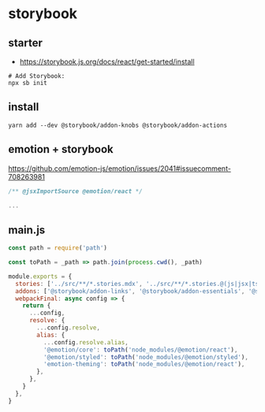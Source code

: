 # storybook
## starter
* https://storybook.js.org/docs/react/get-started/install
```shell
# Add Storybook:
npx sb init
```

## install
```shell
yarn add --dev @storybook/addon-knobs @storybook/addon-actions
```

## emotion + storybook
https://github.com/emotion-js/emotion/issues/2041#issuecomment-708263981
```typescript
/** @jsxImportSource @emotion/react */

...
```

## main.js
```javascript
const path = require('path')

const toPath = _path => path.join(process.cwd(), _path)

module.exports = {
  stories: ['../src/**/*.stories.mdx', '../src/**/*.stories.@(js|jsx|ts|tsx)'],
  addons: ['@storybook/addon-links', '@storybook/addon-essentials', '@storybook/addon-knobs', '@storybook/addon-actions'],
  webpackFinal: async config => {
    return {
      ...config,
      resolve: {
        ...config.resolve,
        alias: {
          ...config.resolve.alias,
          '@emotion/core': toPath('node_modules/@emotion/react'),
          '@emotion/styled': toPath('node_modules/@emotion/styled'),
          'emotion-theming': toPath('node_modules/@emotion/react'),
        },
      },
    }
  },
}
```